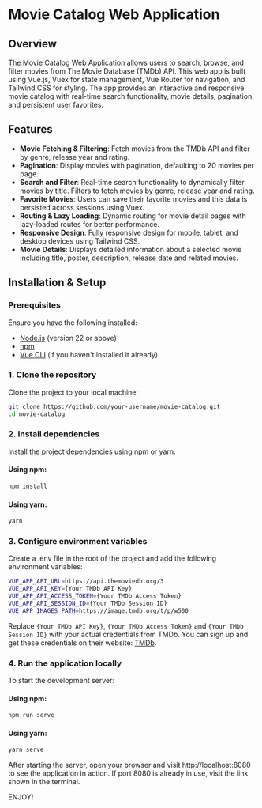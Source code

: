 # Movie Catalog Web Application

## Overview

The Movie Catalog Web Application allows users to search, browse, and filter movies from The Movie Database (TMDb) API. This web app is built using Vue.js, Vuex for state management, Vue Router for navigation, and Tailwind CSS for styling. The app provides an interactive and responsive movie catalog with real-time search functionality, movie details, pagination, and persistent user favorites.

## Features

- **Movie Fetching & Filtering**: Fetch movies from the TMDb API and filter by genre, release year and rating.
- **Pagination**: Display movies with pagination, defaulting to 20 movies per page.
- **Search and Filter**: Real-time search functionality to dynamically filter movies by title. Filters to fetch movies by genre, release year and rating.
- **Favorite Movies**: Users can save their favorite movies and this data is persisted across sessions using Vuex.
- **Routing & Lazy Loading**: Dynamic routing for movie detail pages with lazy-loaded routes for better performance.
- **Responsive Design**: Fully responsive design for mobile, tablet, and desktop devices using Tailwind CSS.
- **Movie Details**: Displays detailed information about a selected movie including title, poster, description, release date and related movies.
  
## Installation & Setup

### Prerequisites

Ensure you have the following installed:

- [Node.js](https://nodejs.org/en/) (version 22 or above)
- [npm](https://www.npmjs.com/)
- [Vue CLI](https://cli.vuejs.org/) (if you haven't installed it already)

### 1. Clone the repository

Clone the project to your local machine:

```bash
git clone https://github.com/your-username/movie-catalog.git
cd movie-catalog
```

### 2. Install dependencies

Install the project dependencies using npm or yarn:

#### Using npm:

```bash
npm install
```

#### Using yarn:

```bash
yarn
```

### 3. Configure environment variables

Create a .env file in the root of the project and add the following environment variables:

```bash
VUE_APP_API_URL=https://api.themoviedb.org/3
VUE_APP_API_KEY={Your TMDb API Key}
VUE_APP_API_ACCESS_TOKEN={Your TMDb Access Token}
VUE_APP_API_SESSION_ID={Your TMDb Session ID}
VUE_APP_IMAGES_PATH=https://image.tmdb.org/t/p/w500
```

Replace `{Your TMDb API Key}`, `{Your TMDb Access Token}` and `{Your TMDb Session ID}` with your actual credentials from TMDb. You can sign up and get these credentials on their website: [TMDb](https://www.themoviedb.org/).

### 4. Run the application locally

To start the development server:

#### Using npm:

```bash
npm run serve
```

#### Using yarn:

```bash
yarn serve
```

After starting the server, open your browser and visit http://localhost:8080 to see the application in action. If port 8080 is already in use, visit the link shown in the terminal.

ENJOY!
